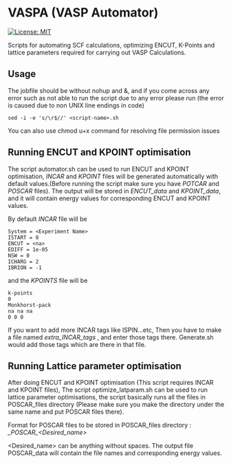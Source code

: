 # VASPA (VASP Automator)
[![License: MIT](https://img.shields.io/badge/License-MIT-yellow.svg)](https://opensource.org/licenses/MIT)

Scripts for automating SCF calculations, optimizing ENCUT, K-Points and lattice parameters required for carrying out VASP Calculations.

## Usage
The jobfile should be without nohup and &, and if you come across any error such as not able to run the script due to any error please run (the error is caused due to non UNIX line endings in code)
```
sed -i -e 's/\r$//' <script-name>.sh
```
You can also use chmod u+x command for resolving file permission issues
## Running ENCUT and KPOINT optimisation
The script automator.sh can be used to run ENCUT and KPOINT optimisation, *INCAR* and *KPOINT* files will be generated automatically with default values.(Before running the script make sure you have *POTCAR* and *POSCAR* files).
The output will be stored in *ENCUT_data* and *KPOINT_data*, and it will contain energy values for corresponding ENCUT and KPOINT values.

By default *INCAR* file will be
```
System = <Experiment Name>
ISTART = 0
ENCUT = <na>
EDIFF = 1e-05
NSW = 0
ICHARG = 2
IBRION = -1
```
and the *KPOINTS* file will be
```
k-points
0
Monkhorst-pack
na na na
0 0 0
```
If you want to add more INCAR tags like ISPIN...etc, Then you have to make a file named *extra_INCAR_tags* , and enter those tags there. Generate.sh would add those tags which are there in that file.

## Running Lattice parameter optimisation
After doing ENCUT and KPOINT optimisation (This script requires INCAR and KPOINT files), The script optimize_latparam.sh can be used to run lattice parameter optimisations, the script basically runs all the files in POSCAR_files directory (Please make sure you make the directory under the same name and put POSCAR files there).

Format for POSCAR files to be stored in POSCAR_files directory : *\_POSCAR_<Desired_name>*

<Desired_name> can be anything without spaces.
The output file POSCAR_data will contain the file names and corresponding energy values.
